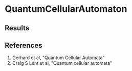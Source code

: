 # QuantumCellularAutomaton
## Results
## References
1. Gerhard et al, "Quantum Cellular Automata"
2. Craig S Lent et al, "Quantum cellular automata"

